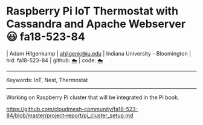 # Raspberry Pi IoT Thermostat with Cassandra and Apache Webserver :smiley: fa18-523-84

| Adam Hilgenkamp 
| ahilgenk@iu.edu 
| Indiana University - Bloomington 
| hid: fa18-523-84 
| github: [:cloud:](https://github.com/cloudmesh-community/fa18-523-84/edit/master/project-report/report.md)
| code: [:cloud:](https://github.com/cloudmesh-community/fa18-523-84/tree/master/project-code)

---

Keywords: IoT, Nest, Thermostat

---

Working on Raspberry Pi cluster that will be integrated in the Pi book.

https://github.com/cloudmesh-community/fa18-523-84/blob/master/project-report/pi_cluster_setup.md
